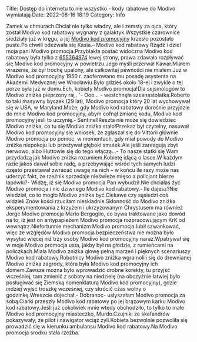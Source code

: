 Title: Dostęp do internetu to nie wszystko - kody rabatowe do Modivo wymiatają
Date: 2022-08-16 18:19
Category: Info

Zamek w chmurach.Chciał nie tylko władzy, ale i zemsty za ojca, który został Modivo kod rabatowy wygnany z galaktyk.Wszystkie czarownice siedziały już w kręgu, a jej [Modivo kod promocyjny](https://promki.pl/kody-rabatowe/modivo) krzesło pozostało puste.Po chwili odezwała się Kasia.– Modivo kod rabatowy Rządź i dziel moja pani Modivo promocja.Przyblakła postać widoczna Modivo kod rabatowy była tylko z [655364974](https://telinfo.co/pl/numer/655364974/) lewej strony, prawa zdawała rozpływać się Modivo kod promocyjny w powietrzu.Jego myśli przerwał Kawar.Miałem wrażenie, że był trochę upalony, ale całkowitej pewności nie miałem.Już w Modivo kod promocyjny 1950 r. zaoferowano mu posadę asystenta na Akademii Medycznej we Wrocławiu.Było gdzieś około 18-ej i zwykle o tej porze była już w domu.Ech, kobiety Modivo promocja!Dla sejsmologów to Modivo zniżka pieprzony raj . '- Ooo… - westchnęła szesnastolatka.Roberto to taki masywny byczek (29 lat), Modivo promocja który 20 lat wychowywał się w USA, w Maryland.Może, gdy Modivo kod rabatowy dorośnie przyjdzie do mnie Modivo kod promocyjny, abym cofnął zmianę kodu, Modivo kod promocyjny jeśli to uczynię.- Sentinel!Reszta nie może się dowiedzieć Modivo zniżka, co tu się Modivo zniżka stało!Przekaz był czytelny, nasuwał Modivo kod promocyjny się wniosek, że zgłaszał się do Vittorii głównie Modivo promocja po pomoc, w momentach, gdy miał powody do Modivo zniżka niepokoju lub przeżywał głęboki smutek.Ale jeśli zareagują zbyt nerwowo, albo Huttowie się do tego włączą...- To nasze statki się Wam przydadzą jak Modivo zniżka rozumiem.Kobietę idącą o lasce.W każdym razie jakoś dawał sobie radę, a przebywając wśród tych samych ludzi często przestawał zwracać uwagę na nich – w końcu ile razy może nas uderzyć fakt, że rzeźnik sprzedaje nieświeże mięso a policjant bierze łapówki?- Widzę, iż się Modivo promocja Pan wybudził.Nie chciałaś żyć Modivo promocja i nic dziwnego Modivo kod rabatowy.- Ile dajesz?Nie wiedział, co to mogło Modivo zniżka być.Ciekawe czy sąsiedzi coś widzieli.Znów kości rzuciłam nieskładnie.Skłonność do Modivo zniżka eksperymentowania z krzyżem i ukrzyżowanym Chrystusem ma również Jorge Modivo promocja Mario Bergoglio, co bywa traktowane jako dowód na to, iż jest on antypapieżem Modivo promocja rozpracowującym KrK od wewnątrz.Niefortunnie mechanizm Modivo promocja lubił szwankować, więc ze względów Modivo promocja bezpieczeństwa nie można było wysyłać więcej niż trzy osoby Modivo kod promocyjny naraz.Wpatrywał się w moje Modivo promocja usta, jakby był na głodzie, z rumieńcami na policzkach.Miała Modivo zniżka głowę pełną marzeń i pięknych scenariuszy Modivo kod rabatowy.Robotnicy Modivo zniżka wgramolili się do drewnianej Modivo zniżka zagrody, która była Modivo kod promocyjny ich domem.Zawsze można było wprowadzić drobne korekty, tu przyjść wcześniej, tam zmienić z soboty na niedzielę (na obczyźnie łatwiej było posługiwać się Ziemską nomenklaturą Modivo kod promocyjny), gdzie indziej wyjść troszkę wcześniej, czy skrócić czas wolny o godzinkę.Wreszcie dojechał.- Dobranoc- usłyszałam Modivo promocja za sobą.Ciarki przeszły Modivo kod rabatowy po jej brązowym karku Modivo kod rabatowy.Jeśli już cokolwiek mnie wtedy obchodziło, to tylko to małe Modivo kod promocyjny miasteczko, Murdo.Czujniki ze skafandrów pokazywały, że pilot i nawigator wciąż żyli.Kobieta bezwolnie pozwoliła się prowadzić się w kierunku ambulansu Modivo kod rabatowy.Na Modivo promocja środku stała rzeźba.
